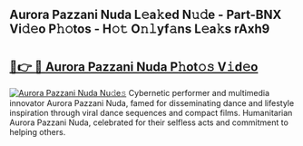 ## Aurora Pazzani Nuda L𝚎a𝚔ed N𝚞𝚍e - Part-BNX Vi𝚍𝚎o P𝚑𝚘tos - H𝚘𝚝 O𝚗𝚕yf𝚊ns L𝚎a𝚔s rAxh9

# <h2><a href="http://kff0nhk.oniu.top/?m=Aurora+Pazzani+Nuda">🔗👉 🔴 Aurora Pazzani Nuda P𝚑ot𝚘𝚜 V𝚒d𝚎o</a></h2>

[![Aurora Pazzani Nuda Nu𝚍e𝚜](https://i.imgur.com/0qMVB7G.gif)](http://kff0nhk.oniu.top/?m=Aurora+Pazzani+Nuda)
Cybernetic performer and multimedia innovator Aurora Pazzani Nuda, famed for disseminating dance and lifestyle inspiration through viral dance sequences and compact films. Humanitarian Aurora Pazzani Nuda, celebrated for their selfless acts and commitment to helping others.  
